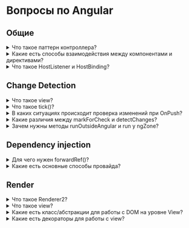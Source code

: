 # Вопросы по Angular

## Общие

<details>
<summary>Что такое паттерн контроллера?</summary>
<br>
Бывают ситуации (например форма разбросана на несколько компонентов) и есть контролирующий её класс (компонент или директива). При стратегии OnPush при изменениях контроллера, зависящие дети не обновятся. В таком случае можно добавить Subject() и триггерить его при обновлениях, а в зависимых компонентах прокинуть его через DI и воспользоваться async пайпой.
  <a href="https://stackblitz.com/edit/angular-controller-pattern?file=src%2Fapp%2Fapp.component.html">Пример 1</a>
   <a href="https://github.com/OboyaShka/angular-wbb/tree/master/apps/angular-wbb/src/app/modules/di/examples/di-example8/di-example8/directives/controllers">Пример 2</a>
</details>

<details>
<summary>Какие есть способы взаимодействия между компонентами и директивами?</summary>
<br>
<ul>
<li>Outputs</li>
<li>@Input() ngOnChanges + settes </li>
<li>Shared service</li>
<li>ViewRef trigger</li>
<li>Template trigger</li>
<li>Di get element</li>
</ul>
</details>

<details>
<summary>Что такое HostListener и HostBinding?</summary>
<br>
HostListener нужен для прослушки событий хост элемента. HostListener есть следующая проблема: после триггера события вызвается cdr, что может быть критично для часто повторяющихся событий, например скроллы. Можно написать специальные плагины, с помощью EventManager'а, которые будут влиять на обработку событий, а именно выходить из зоны и возвращаться в неё только при определённом условии, которое можно описать декоратором.
HostBinding используется для привязки аттрибута/класса с переменной шаблона. Иногда нужно работать с rxjs и удобно было бы сделать значение HostBinding стримом, но это недоступно из коробки. Реализовать это можно с помощью тех же плагинов, которые будут завязываться на аттрибуте и генерировать стрим. Тем самым можно вообще отказаться от HostBinding'а и нативно завязывать переменную на стрим.
  <a href="https://github.com/OboyaShka/angular-wbb/blob/master/apps/angular-wbb/src/app/modules/rxjs/examples/rxjs-example23/rxjs-example23.component.ts">Пример</a>  
</details>

## Change Detection

<details>
<summary>Что такое view?</summary>
<br>
Для манипуляций с DOM-элементами в Angular используются так называемые абстракции, которые представлены классами ElementRef, TemplateRef, ViewRef, ComponentRef и ViewContainerRef.

Сами абстракции представляют шаблон компонента или его отдельные части.
</details>

<details>
<summary>Что такое tick()?</summary>
<br>
Механизм, который запускается ngZone при срабатывании асинхроннстей и проходится по дереву View, проверяя их на изменения
</details>

<details>
<summary>В каких ситуациях происходит проверка изменений при OnPush?</summary>
<br>
<ul>
<li>Принудительный вызов cdr</li>
<li>Срабатывание events на компоненте или у потомков</li>
<li>Изменении ссылки в Input()</li>
  </ul>
</details>
  
<details>
<summary>Какие различия между markForCheck и detectChanges?</summary>
<br>
<ul>
  <li>markForCheck срабатывает асинхронно, отмечая, что ноду нужно проверить при следующем тике + помечает верхние ноды как, если бы произошёл event</li>
  <li>detectChanges срабатывает синхронно, на следующией строке все события lifecycle компонента уже произойдут</li>
 </ul>
</details>
  
<details>
<summary>Зачем нужны методы runOutsideAngular и run у ngZone?</summary>
<br>
<ul>
  <li>runOutsideAngular() нужен для выходы из зоны, чтобы лишний раз не создавались тики (например при requestAnimationFrame)</li>
  <li>run() патчит события в зону, нужно например для iframe, события из которого не прокают тики</li>
 </ul>
</details>
  
## Dependency injection
<details>
<summary>Для чего нужен forwardRef()?</summary>
<br>
Для того, чтобы указать, что значение запровайдится позже. В связке с useExisting позволяет указать на сущность, которая ещё не создана, но мы утверждаем, что будет. Например можно запровайдить в компоненте сам компонент, чтобы ниже из диркутивы получить родительский компонент. Но нужно быть осторожно с циклическими зависимостями.  
</details>

<details>
<summary>Какие есть основные способы провайда?</summary>
<br>
<ul>
<li>useClass</li>
<li>useExisting</li>
<li>useFactory</li>
<li>useValue</li>
</ul>
</details>

## Render

<details>
<summary>Что такое Renderer2?</summary>
<br>
Абстрактный класс, который описывает методы работы с render нодами. По стандарту Ангуляр реализует класс для работы в DOM, но можно использовать RendererFactory2 для написания кастомной логики для работы в других средах. Таким образом renderer2 является своего рода адаптерам, который можно подменять своей имплиментацией для работы приложения на бэке/мобилке и т.д. 
В компоненте можно достать из DI Renderer2 и используя различные методы работать с DOM.
</details>

<details>
<summary>Что такое view?</summary>
<br>
View является представлением элементов отображения пользовательского интерфейса. Директивы на компоненте, класс компонента и связанный с ним шаблон определяют представление. Представление конкретно представлено экземпляром ViewRef, связанным с компонентом. Представления обычно объединяются в иерархии представлений, с которыми работает механизм ChangeDetection
</details>

<details>
<summary>Какие есть класс/абстракции для работы с DOM на уровне View?</summary>
<br>
ViewRef, ElementRef, TemplateRef, ContainerViewRef, ComponentRef. 
<ul>
  <li>ElementRef - хранит в себе "оригинальный" HTML-элемент в свойстве nativeElement</li>
  <li>TemplateRef - содержит единственное свойство elementRef, содержащее экземпляр класса ElementRef, который в свою очередь ссылается на host-элемент</li>
  <li>ComponentRef - возвращается при динамическом создании компонента</li>
  <li>ContainerViewRef - является контейнером, в который можно вставлять ViewRef элементы. Может быть любым DOM элементом, но лучше использовать &lt;ng-container/&gt;. Важно, что view вставляются не в сам элемент, а после него.
    С помощью методов createEmbeddedView() и createComponent() можно создавать внутри view внутри контейнераю.
  </li>
  <li>ViewRef - является отображением представления. Делится на 2 вида - Host и Embedded (ng-template). Такие представления могут быть вставлены в ContainerViewRef. Также они составляют иерархию представлений с которой работет cdr.
  ViewRef самого компонента нельзя получить напрямую (Используя @Inject(ChangeDetectorRef) private view: ɵViewRef<YourComponent> можно посмотреть как она выглядит), потому что Angular предполагает работу с View текущего компонента через шаблон и набор декораторв</li>
 </ul>
</details>

<details>
<summary>Какие есть декораторы для работы с view?</summary>
<br>
Для получения элементов из view используются декораторы ViewChild, ViewChildren, ContenChild, ContentChildren. Приписка Child означает, что мы хотим найти первый попавшийся элемент по селектору, а Children - итерируемую коллекцию QueryList.
View достаёт элементы из текущего шаблона, а Content - из шаблона родителя, которую передали контентом в текущий компонент. В декоратор передаётся селектор по которому будут выбраны элементы, read для проверки полученных значений по типу, static для обозначения, что элемент является вёрсткой без динамических значений, чтобы работать с ним начиная с ngOnChanges.
</details>



  
  
  
